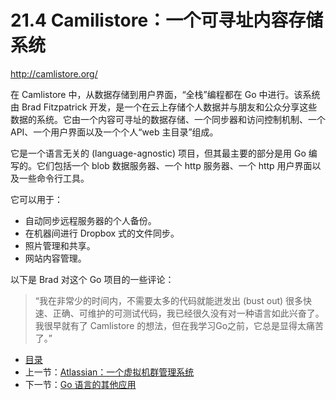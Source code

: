 # 21.4 Camilistore：一个可寻址内容存储系统

http://camlistore.org/

在 Camlistore 中，从数据存储到用户界面，“全栈”编程都在 Go 中进行。该系统由 Brad Fitzpatrick 开发，是一个在云上存储个人数据并与朋友和公众分享这些数据的系统。它由一个内容可寻址的数据存储、一个同步器和访问控制机制、一个 API、一个用户界面以及一个个人“web 主目录”组成。

它是一个语言无关的 (language-agnostic) 项目，但其最主要的部分是用 Go 编写的。它们包括一个 blob 数据服务器、一个 http 服务器、一个 http 用户界面以及一些命令行工具。

它可以用于：

- 自动同步远程服务器的个人备份。
- 在机器间进行 Dropbox 式的文件同步。
- 照片管理和共享。
- 网站内容管理。

以下是 Brad 对这个 Go 项目的一些评论：

> “我在非常少的时间内，不需要太多的代码就能迸发出 (bust out) 很多快速、正确、可维护的可测试代码，我已经很久没有对一种语言如此兴奋了。我很早就有了 Camlistore 的想法，但在我学习Go之前，它总是显得太痛苦了。”

- [目录](getting-started.md)
- 上一节：[Atlassian：一个虚拟机群管理系统](21.3.md)
- 下一节：[Go 语言的其他应用](21.5.md)
